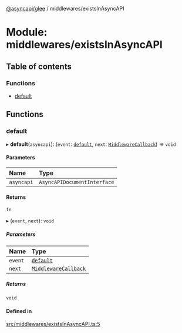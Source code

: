 [@asyncapi/glee](../README.md) / middlewares/existsInAsyncAPI

# Module: middlewares/existsInAsyncAPI

## Table of contents

### Functions

- [default](middlewares_existsInAsyncAPI.md#default)

## Functions

### default

▸ **default**(`asyncapi`): (`event`: [`default`](../classes/lib_message.default.md), `next`: [`MiddlewareCallback`](middlewares.md#middlewarecallback)) => `void`

#### Parameters

| Name | Type |
| :------ | :------ |
| `asyncapi` | `AsyncAPIDocumentInterface` |

#### Returns

`fn`

▸ (`event`, `next`): `void`

##### Parameters

| Name | Type |
| :------ | :------ |
| `event` | [`default`](../classes/lib_message.default.md) |
| `next` | [`MiddlewareCallback`](middlewares.md#middlewarecallback) |

##### Returns

`void`

#### Defined in

[src/middlewares/existsInAsyncAPI.ts:5](https://github.com/asyncapi/glee/blob/c77ffdd/src/middlewares/existsInAsyncAPI.ts#L5)
